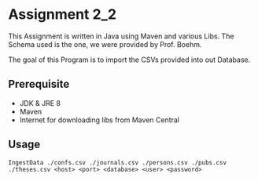 # Assignment 2_2
This Assignment is written in Java using Maven and various Libs.
The Schema used is the one, we were provided by Prof. Boehm.

The goal of this Program is to import the CSVs provided into out Database.
## Prerequisite
 - JDK & JRE 8
 - Maven
 - Internet for downloading libs from Maven Central
 
## Usage
```IngestData ./confs.csv ./journals.csv ./persons.csv ./pubs.csv ./theses.csv <host> <port> <database> <user> <password>```
